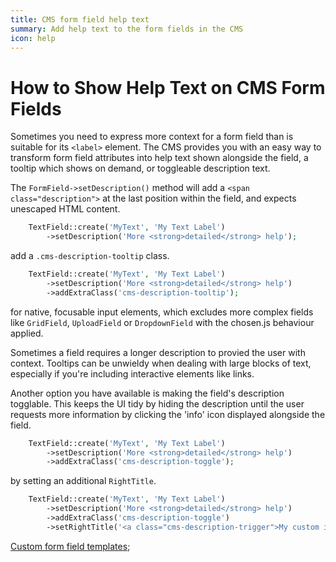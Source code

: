 ```yaml
---
title: CMS form field help text
summary: Add help text to the form fields in the CMS
icon: help
---
```


# How to Show Help Text on CMS Form Fields

Sometimes you need to express more context for a form field
than is suitable for its `<label>` element.
The CMS provides you with an easy way to transform
form field attributes into help text
shown alongside the field, a tooltip which shows on demand, or toggleable description text.

The `FormField->setDescription()` method will add a `<span class="description">`
at the last position within the field, and expects unescaped HTML content.

```php
	TextField::create('MyText', 'My Text Label')
		->setDescription('More <strong>detailed</strong> help');

```
add a `.cms-description-tooltip` class.

```php
	TextField::create('MyText', 'My Text Label')
		->setDescription('More <strong>detailed</strong> help')
		->addExtraClass('cms-description-tooltip');

```
for native, focusable input elements, which excludes
more complex fields like `GridField`, `UploadField`
or `DropdownField` with the chosen.js behaviour applied.

Sometimes a field requires a longer description to provied the user with context.
Tooltips can be unwieldy when dealing with large blocks of text, especially if
you're including interactive elements like links.

Another option you have available is making the field's description togglable. This keeps
the UI tidy by hiding the description until the user requests more information
by clicking the 'info' icon displayed alongside the field.

```php
	TextField::create('MyText', 'My Text Label')
		->setDescription('More <strong>detailed</strong> help')
		->addExtraClass('cms-description-toggle');

```
by setting an additional `RightTitle`.

```php
	TextField::create('MyText', 'My Text Label')
		->setDescription('More <strong>detailed</strong> help')
		->addExtraClass('cms-description-toggle')
		->setRightTitle('<a class="cms-description-trigger">My custom icon</a>');

```
[Custom form field templates](/developer_guides/forms/form_templates);
